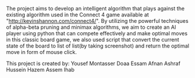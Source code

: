 The project aims to develop an intelligent algorithm that plays against the existing algorithm used in the Connect 4 game available at "http://kevinshannon.com/connect4/". By utilizing the powerful techniques of alpha-beta pruning and minimax algorithms, we aim to create an AI player using python that can compete effectively and make optimal moves in this classic board game, we also used script that convert the current state of the board to list of list(by taking screenshot) and return the optimal move in form of mouse click.

This project is created by:
Yousef Montasser
Doaa Essam
Afnan Ashraf
Hussein Hazem
Assem Ihab
